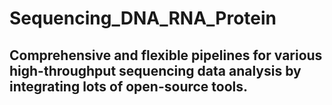 # Sequencing_DNA_RNA_Protein
## Comprehensive and flexible pipelines for various high-throughput sequencing data analysis by integrating lots of open-source tools.
